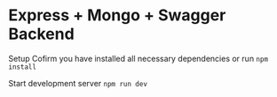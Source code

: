 # Express + Mongo + Swagger Backend

Setup
Cofirm you have installed all necessary dependencies or run `npm install`

Start development server
`npm run dev`
